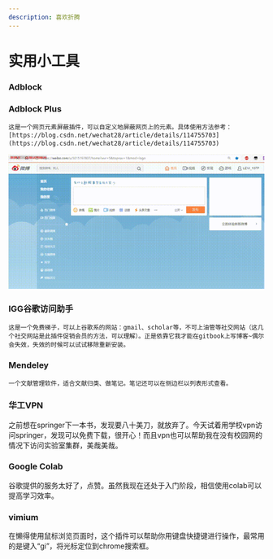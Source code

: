 ```yaml
---
description: 喜欢折腾
---
```


# 实用小工具

### Adblock

### Adblock Plus

    这是一个网页元素屏蔽插件，可以自定义地屏蔽网页上的元素。具体使用方法参考：[https://blog.csdn.net/wechat28/article/details/114755703](https://blog.csdn.net/wechat28/article/details/114755703)

![1. &#x5C4F;&#x853D;&#x4E86;&#x672A;&#x5173;&#x6CE8;&#x4EBA;&#x7684;&#x5FAE;&#x535A;&#x63A8;&#x5E7F; 2. &#x5C4F;&#x853D;&#x4E86;&#x641C;&#x7D22;&#x6846;&#x7684;&#x5FAE;&#x535A;&#x70ED;&#x641C;](../.gitbook/assets/20210316_133728-00_00_00-00_00_30.gif)

### IGG谷歌访问助手

    这是一个免费梯子，可以上谷歌系的网站：gmail、scholar等，不可上油管等社交网站（这几个社交网站是此插件促销会员的方法，可以理解）。正是依靠它我才能在gitbook上写博客~偶尔会失效，失效的时候可以试试移除重新安装。

### Mendeley 

    一个文献管理软件，适合文献归类、做笔记。笔记还可以在侧边栏以列表形式查看。

### 华工VPN

之前想在springer下一本书，发现要八十美刀，就放弃了。今天试着用学校vpn访问springer，发现可以免费下载，很开心！而且vpn也可以帮助我在没有校园网的情况下访问实验室集群，美哉美哉。

### Google Colab

谷歌提供的服务太好了，点赞。虽然我现在还处于入门阶段，相信使用colab可以提高学习效率。

### vimium

在懒得使用鼠标浏览页面时，这个插件可以帮助你用键盘快捷键进行操作，最常用的是键入“gi”，将光标定位到chrome搜索框。

